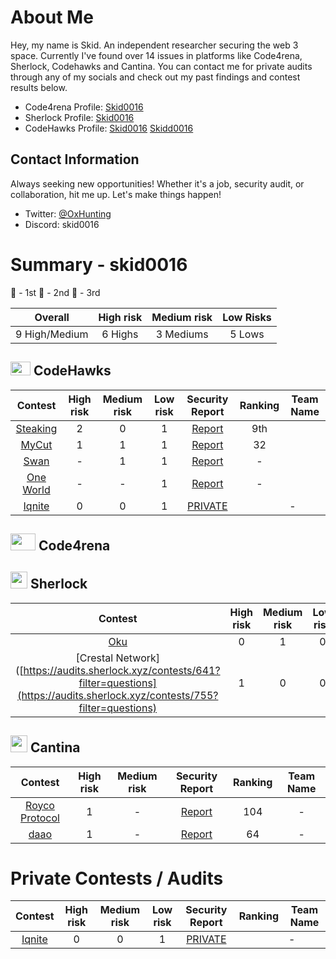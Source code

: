 # About Me

Hey, my name is Skid. An independent researcher securing the web 3 space. Currently I've found over 14 issues in platforms like Code4rena, Sherlock, Codehawks and Cantina.
You can contact me for private audits through any of my socials and check out my past findings and contest results below.

- Code4rena Profile: [Skid0016](https://code4rena.com/@skid0016) 
- Sherlock Profile: [Skid0016](https://audits.sherlock.xyz/watson/skid0016)
- CodeHawks Profile: [Skid0016](https://profiles.cyfrin.io/u/skid0016) [Skidd0016](https://profiles.cyfrin.io/u/skidd0016)

## Contact Information

Always seeking new opportunities! Whether it's a job, security audit, or collaboration, hit me up. Let's make things happen!

- Twitter: [@OxHunting](https://x.com/OxHunting)
- Discord: skid0016

# Summary - skid0016

🥇 - 1st
🥈 - 2nd
🥉 - 3rd

|    Overall     | High risk | Medium risk | Low Risks |
| :------------: | :-------: | :---------: | :-------: |
| 9 High/Medium | 6 Highs  |  3 Mediums  |  5 Lows  |

## <img src="https://res.cloudinary.com/droqoz7lg/image/upload/v1689080263/snhkgvtsidryjdtx0pce.png" width=32 height=22> CodeHawks

|                                   Contest                                    | High risk | Medium risk | Low risk |                                                 Security Report                                                 | Ranking | Team Name |
| :--------------------------------------------------------------------------: | :-------: | :---------: | :------: | :-------------------------------------------------------------------------------------------------------------: | :-----: | --------- |
| [Steaking](https://codehawks.cyfrin.io/c/2024-08-steaking) |     2     |      0      |    1     |   [Report](https://codehawks.cyfrin.io/c/2024-08-steaking/results?t=report&page=1&sc=xp)    |    9th    |           |
| [MyCut](https://codehawks.cyfrin.io/c/2024-08-MyCut) |     1     |      1      |    1     |   [Report](https://codehawks.cyfrin.io/c/2024-08-MyCut/results?lt=contest&sc=xp&sj=reward&page=4&t=report)    |    32    |           |
| [Swan](https://codehawks.cyfrin.io/c/2024-10-swan-dria) |     -     |      1      |    1     |   [Report](https://codehawks.cyfrin.io/c/2024-10-swan-dria/results?lt=contest&sc=reward&sj=reward&page=1&t=report)    |    -    |           |
| [One World](https://codehawks.cyfrin.io/c/2024-11-one-world) |     -     |      -      |    1     |   [Report](https://codehawks.cyfrin.io/c/2024-11-one-world/s/cm3f0defs000bpiuzgdfojyps)    |    -    |           |
| [Iqnite](https://codehawks.cyfrin.io/c/2025-01-benqi) |     0     |   0   |    1    | [PRIVATE](PRIVATE) |       |     -     |

## <img src="https://code4rena.com/images/c4-logo-icon.svg" width=40 height=27> Code4rena


## <img src="https://www.google.com/s2/favicons?sz=64&domain_url=https://audits.sherlock.xyz/" width=27 height=27> Sherlock

|                                   Contest                                    | High risk | Medium risk | Low risk |                                                 Security Report                                                 | Ranking | Team Name |
| :--------------------------------------------------------------------------: | :-------: | :---------: | :------: | :-------------------------------------------------------------------------------------------------------------: | :-----: | --------- |
| [Oku](https://audits.sherlock.xyz/contests/641?filter=questions) |     0     |      1      |    0     |   [Report](https://audits.sherlock.xyz/contests/641)    |    64th    |           |
| [Crestal Network]([https://audits.sherlock.xyz/contests/641?filter=questions](https://audits.sherlock.xyz/contests/755?filter=questions) |     1     |      0      |    0     |   [Report]([https://audits.sherlock.xyz/contests/641](https://github.com/sherlock-audit/2025-03-crestal-network-judging/issues/119)    |    12th    |           |



## <img src="https://www.google.com/s2/favicons?sz=64&domain_url=https://cantina.xyz/" width=27 height=27> Cantina

|                                          Contest                                          | High risk | Medium risk |                                   Security Report                                    | Ranking | Team Name |
| :---------------------------------------------------------------------------------------: | :-------: | :---------: | :----------------------------------------------------------------------------------: | :-----: | :-------: |
| [Royco Protocol](https://cantina.xyz/code/fadb5a8f-e39c-4a6b-89f6-a03858bb8602/README.md) |     1     |      -      | [Report](https://cantina.xyz/code/fadb5a8f-e39c-4a6b-89f6-a03858bb8602/findings/519) |   104    |     -     |
| [daao](https://cantina.xyz/competitions/bd43bdd1-bc7f-473b-96c0-d35d37f3db33) |     1     |      -      | [Report](https://cantina.xyz/code/bd43bdd1-bc7f-473b-96c0-d35d37f3db33/findings/872) |   64    |     -     |

# Private Contests / Audits
|                                   Contest                                    | High risk | Medium risk | Low risk |                                                 Security Report                                                 | Ranking | Team Name |
| :--------------------------------------------------------------------------: | :-------: | :---------: | :------: | :-------------------------------------------------------------------------------------------------------------: | :-----: | --------- |
| [Iqnite](https://codehawks.cyfrin.io/c/2025-01-benqi) |     0     |   0   |    1    | [PRIVATE](PRIVATE) |       |     -     |
